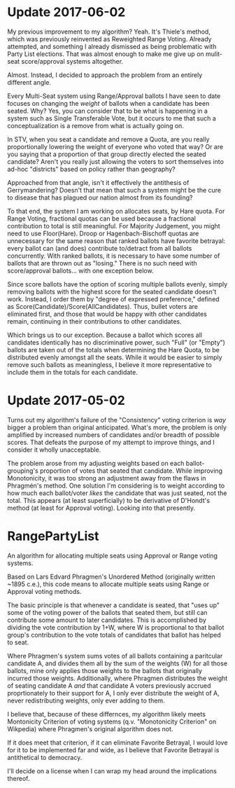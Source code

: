 # Update 2017-06-02

My previous improvement to my algorithm?  Yeah.  It's Thiele's method, which was previously reinvented as Reweighted Range Voting.  Already attempted, and something I already dismissed as being problematic with Party List elections.   That was almost enough to make me give up on mulit-seat score/approval systems altogether.

Almost.  Instead, I decided to approach the problem from an entirely different angle.

Every Multi-Seat system using Range/Approval ballots I have seen to date focuses on changing the *weight* of ballots when a candidate has been seated.  Why?  Yes, you can consider that to be what is happening in a system such as Single Transferable Vote, but it occurs to me that such a conceptualization is a remove from what is actually going on.

In STV, when you seat a candidate and remove a Quota, are you really proportionally lowering the weight of everyone who voted that way?  Or are you saying that a proportion of that group directly elected the seated candidate?  Aren't you really just allowing the voters to sort themselves into ad-hoc "districts" based on policy rather than geography?  

Approached from that angle, isn't it effectively the antithesis of Gerrymandering?  Doesn't that mean that such a system might be the cure to disease that has plagued our nation almost from its founding?

To that end, the system I am working on allocates seats, by Hare quota.  For Range Voting, fractional quotas can be used because a fractional contribution to total is still meaningful.  For Majority Judgement, you might need to use Floor(Hare).  Droop or Hagenbach-Bischoff quotas are unnecessary for the same reason that ranked ballots have favorite betrayal: every ballot can (and does) contribute to/detract from all ballots concurrently.  With ranked ballots, it is necessary to have some number of ballots that are thrown out as "losing."  There is no such need with score/approval ballots... with one exception below.

Since score ballots have the option of scoring multiple ballots evenly, simply removing ballots with the highest score for the seated candidate doesn't work.  Instead, I order them by "degree of expressed preference," defined as Score(Candidate)/Score(AllCandidates).  Thus, bullet voters are eliminated first, and those that would be happy with other  candidates remain, continuing in their contributions to other candidates.

Which brings us to our exception.  Because a ballot which scores all candidates identically has no discriminative power, such "Full" (or "Empty") ballots are taken out of the totals when determining the Hare Quota, to be distributed evenly amongst all the seats.  While it would be easier to simply remove such ballots as meaningless, I believe it more representative to include them in the totals for each candidate.



# Update 2017-05-02

Turns out my algorithm's failure of the "Consistency" voting criterion is *way* bigger a problem than original anticipated.  What's more, the problem is only amplified by increased numbers of candidates and/or breadth of possible scores.  That defeats the purpose of my attempt to improve things, and I consider it wholly unacceptable.

The problem arose from my adjusting weights based on each ballot-grouping's proportion of votes that seated that candidate.  While improving Monotonicity, it was too strong an adjustment away from the flaws in Phragmén's method.  One solution I'm considering is to weight according to how much each ballot/voter *likes* the candidate that was just seated, not the total.  This appears (at least superficially) to be derivative of D'Hondt's method (at least for Approval voting).  Looking into that presently.





# RangePartyList
An algorithm for allocating multiple seats using Approval or Range voting systems.

Based on Lars Edvard Phragmen's Unordered Method (originally written ~1895 c.e.), this code means to allocate multiple seats using Range or Approval voting methods.

The basic principle is that whenever a candidate is seated, that "uses up" some of the voting power of the ballots that seated them, but still can contribute some amount to later candidates.  This is accomplished by dividing the vote contribution by 1+W, where W is proportional to that ballot group's contribution to the vote totals of candidates that ballot has helped to seat.

Where Phragmen's system sums votes of all ballots containing a paritcular candidate A, and divides them all by the sum of the weights (W) for all those ballots, mine only applies those weights to the ballots that originally incurred those weights.  Additionally, where Phragmen distributes the weight of seating candidate A *and* that candidate A voters previously accrued proprtionately to their support for A, I only ever distribute the weight of A, never redistributing weights, only ever adding to them.

I believe that, because of these differnces, my algorithm likely meets Montonicity Criterion of voting systems (q.v. "Monotonicity Criterion" on Wikpedia) where Phragmen's original algorithm does not.

If it does meet that criterion, if it can eliminate Favorite Betrayal, I would love for it to be implemented far and wide, as I believe that Favorite Betrayal is antithetical to democracy.

I'll decide on a license when I can wrap my head around the implications thereof.


